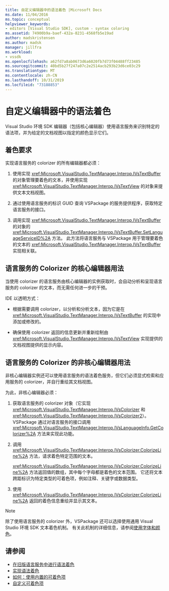 ```yaml
---
title: 自定义编辑器中的语法着色 |Microsoft Docs
ms.date: 11/04/2016
ms.topic: conceptual
helpviewer_keywords:
- editors [Visual Studio SDK], custom - syntax coloring
ms.assetid: 74900b9a-baef-432a-8231-4568fb5e19ad
author: madskristensen
ms.author: madsk
manager: jillfra
ms.workload:
- vssdk
ms.openlocfilehash: a62fd7a8ab0673d6a6020fb7d73f04488ff23485
ms.sourcegitcommit: 40bd5b27f247a07c2e2514acb293b23d6ce03c29
ms.translationtype: MT
ms.contentlocale: zh-CN
ms.lasthandoff: 10/31/2019
ms.locfileid: "73188853"
---
```

# <a name="syntax-coloring-in-custom-editors"></a>自定义编辑器中的语法着色
Visual Studio 环境 SDK 编辑器（包括核心编辑器）使用语言服务来识别特定的语法项，并为给定的文档视图以指定的颜色显示它们。

## <a name="colorization-requirements"></a>着色要求
 实现语言服务的 colorizer 的所有编辑器都必须：

1. 使用实现 <xref:Microsoft.VisualStudio.TextManager.Interop.IVsTextBuffer> 的对象管理要着色的文本，并使用实现 <xref:Microsoft.VisualStudio.TextManager.Interop.IVsTextView> 的对象来提供文本文档视图。

2. 通过使用语言服务的标识 GUID 查询 VSPackage 的服务提供程序，获取特定语言服务的接口。

3. 调用实现 <xref:Microsoft.VisualStudio.TextManager.Interop.IVsTextBuffer>的对象的 <xref:Microsoft.VisualStudio.TextManager.Interop.IVsTextBuffer.SetLanguageServiceID%2A> 方法。 此方法将语言服务与 VSPackage 用于管理要着色的文本的 <xref:Microsoft.VisualStudio.TextManager.Interop.IVsTextBuffer> 实现相关联。

## <a name="core-editor-usage-of-a-language-services-colorizer"></a>语言服务的 Colorizer 的核心编辑器用法
 当使用 colorizer 的语言服务由核心编辑器的实例获取时，会自动分析和呈现语言服务的 colorizer 的文本，而无需任何进一步的干预。

 IDE 以透明方式：

- 根据需要调用 colorizer，以分析和分析文本，因为它是在 <xref:Microsoft.VisualStudio.TextManager.Interop.IVsTextBuffer> 的实现中添加或修改的。

- 确保使用 colorizer 返回的信息更新并重新绘制由 <xref:Microsoft.VisualStudio.TextManager.Interop.IVsTextView> 实现提供的文档视图提供的显示内容。

## <a name="non-core-editor-usage-of-a-language-services-colorizer"></a>语言服务的 Colorizer 的非核心编辑器用法
 非核心编辑器实例还可以使用语言服务的语法着色服务，但它们必须显式检索和应用服务的 colorizer，并自行重绘其文档视图。

 为此，非核心编辑器必须：

1. 获取语言服务的 colorizer 对象（它实现 <xref:Microsoft.VisualStudio.TextManager.Interop.IVsColorizer> 和 <xref:Microsoft.VisualStudio.TextManager.Interop.IVsColorizer2>）。 VSPackage 通过对语言服务的接口调用 <xref:Microsoft.VisualStudio.TextManager.Interop.IVsLanguageInfo.GetColorizer%2A> 方法来实现此功能。

2. 调用 <xref:Microsoft.VisualStudio.TextManager.Interop.IVsColorizer.ColorizeLine%2A> 方法，请求着色特定范围的文本。

     <xref:Microsoft.VisualStudio.TextManager.Interop.IVsColorizer.ColorizeLine%2A> 方法返回值的数组，其中每个字母都是着色的文本范围。 它还将文本跨距标识为特定类型的可着色项，例如注释、关键字或数据类型。

3. 使用 <xref:Microsoft.VisualStudio.TextManager.Interop.IVsColorizer.ColorizeLine%2A> 返回的着色信息重绘并显示其文本。

> [!NOTE]
> 除了使用语言服务的 colorizer 外，VSPackage 还可以选择使用通用 Visual Studio 环境 SDK 文本着色机制。 有关此机制的详细信息，请参阅[使用字体和颜色](/visualstudio/extensibility/using-fonts-and-colors?view=vs-2015)。

## <a name="see-also"></a>请参阅

- [在旧版语言服务中进行语法着色](../extensibility/internals/syntax-coloring-in-a-legacy-language-service.md)
- [实现语法着色](../extensibility/internals/implementing-syntax-coloring.md)
- [如何：使用内置的可着色项](../extensibility/internals/how-to-use-built-in-colorable-items.md)
- [自定义可着色项](../extensibility/internals/custom-colorable-items.md)